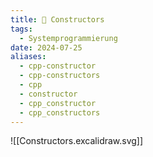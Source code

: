 ```yaml
---
title: 🚧 Constructors
tags:
  - Systemprogrammierung
date: 2024-07-25
aliases:
  - cpp-constructor
  - cpp-constructors
  - cpp
  - constructor
  - cpp_constructor
  - cpp_constructors
---
```

![[Constructors.excalidraw.svg]]
